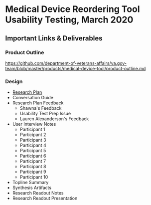 # Medical Device Reordering Tool Usability Testing, March 2020

## Important Links & Deliverables

### Product Outline
https://github.com/department-of-veterans-affairs/va.gov-team/blob/master/products/medical-device-tool/product-outline.md

### Design
- [Research Plan](https://github.com/department-of-veterans-affairs/va.gov-team/blob/master/products/medical-device-tool/research/usability-march20/research-plan.md)
- Conversation Guide
- Research Plan Feedback
  - Shawna's Feedback
  - Usability Test Prep Issue
  - Lauren Alexanderson's Feedback
- User Interview Notes
  - Participant 1
  - Participant 2
  - Participant 3
  - Participant 4
  - Participant 5
  - Participant 6
  - Participant 7
  - Participant 8
  - Participant 9
  - Participant 10
- Topline Summary
- Synthesis Artifacts
- Research Readout Notes
- Research Readout Presentation
